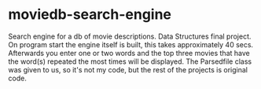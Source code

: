 moviedb-search-engine
=====================

Search engine for a db of movie descriptions. Data Structures final project.
On program start the engine itself is built, this takes approximately 40 secs.
Afterwards you enter one or two words and the top three movies that have the word(s)
repeated the most times will be displayed.
The Parsedfile class was given to us, so it's not my code, but the rest of the projects is original code.
